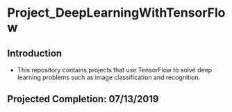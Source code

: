 # Project_DeepLearningWithTensorFlow

## Introduction
* This repository contains projects that use TensorFlow to solve deep learning problems such as image classification and recognition.

## Projected Completion: 07/13/2019
